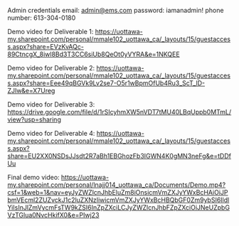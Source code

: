 Admin credentials
email: admin@ems.com
password: iamanadmin!
phone number: 613-304-0180

Demo video for Deliverable 1:
https://uottawa-my.sharepoint.com/personal/mmale102_uottawa_ca/_layouts/15/guestaccess.aspx?share=EVzKvAQc-89CtncgX_8iwl8Bd3T3CC6siUb8QeOt0yVYRA&e=1NKQEE

Demo video for Deliverable 2:
https://uottawa-my.sharepoint.com/personal/mmale102_uottawa_ca/_layouts/15/guestaccess.aspx?share=Eee49qBGVk9Lv2se7-O5r1wBpmOfUb4Ru3_ScT_lD-ZJIw&e=X7Ureg

Demo video for Deliverable 3:
https://drive.google.com/file/d/1rSIcyhmXW5nVDT7tMU40LBqUppb0MTmL/view?usp=sharing

Demo video for Deliverable 4:
https://uottawa-my.sharepoint.com/personal/mmale102_uottawa_ca/_layouts/15/guestaccess.aspx?share=EU2XX0NSDsJJsdt2R7aBh1EBGhozFb3IGWN4K0gMN3neFg&e=tDDfUu

Final demo video:
https://uottawa-my.sharepoint.com/personal/lnajj014_uottawa_ca/Documents/Demo.mp4?csf=1&web=1&nav=eyJyZWZlcnJhbEluZm8iOnsicmVmZXJyYWxBcHAiOiJPbmVEcml2ZUZvckJ1c2luZXNzIiwicmVmZXJyYWxBcHBQbGF0Zm9ybSI6IldlYiIsInJlZmVycmFsTW9kZSI6InZpZXciLCJyZWZlcnJhbFZpZXciOiJNeUZpbGVzTGlua0NvcHkifX0&e=PIwj23